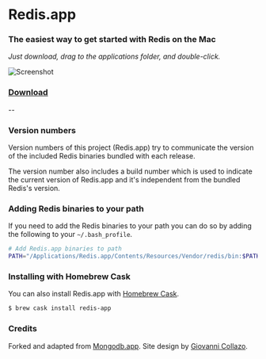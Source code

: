 # Redis.app

### The easiest way to get started with Redis on the Mac

*Just download, drag to the applications folder, and double-click.*

![Screenshot](https://jpadilla.github.io/redisapp/assets/img/screenshot.png)

### [Download](http://jpadilla.github.io/redisapp)

--

### Version numbers

Version numbers of this project (Redis.app) try to communicate the version of the included Redis binaries bundled with each release.

The version number also includes a build number which is used to indicate the current version of Redis.app and it's independent from the bundled Redis's version.

### Adding Redis binaries to your path

If you need to add the Redis binaries to your path you can do so by adding the following to your `~/.bash_profile`.

```bash
# Add Redis.app binaries to path
PATH="/Applications/Redis.app/Contents/Resources/Vendor/redis/bin:$PATH"
```

### Installing with Homebrew Cask

You can also install Redis.app with [Homebrew Cask](http://caskroom.io/).

```bash
$ brew cask install redis-app
```

### Credits

Forked and adapted from [Mongodb.app](https://github.com/gcollazo/mongodbapp). Site design by [Giovanni Collazo](https://twitter.com/gcollazo).
